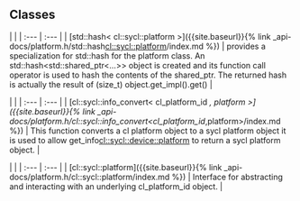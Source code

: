 ---
---
## Classes

   |   |
| :--- | :--- |
| [std::hash< cl::sycl::platform >]({{site.baseurl}}{% link _api-docs/platform.h/std::hash<cl::sycl::platform>/index.md %}) | provides a specialization for std::hash for the platform class. An std::hash<std::shared_ptr<...>> object is created and its function call operator is used to hash the contents of the shared_ptr. The returned hash is actually the result of (size_t) object.get_impl().get()  |


   |   |
| :--- | :--- |
| [cl::sycl::info_convert< cl_platform_id *, platform >]({{site.baseurl}}{% link _api-docs/platform.h/cl::sycl::info_convert<cl_platform_id*,platform>/index.md %}) | This function converts a cl platform object to a sycl platform object it is used to allow get_info<cl::sycl::device::platform> to return a sycl platform object.  |


   |   |
| :--- | :--- |
| [cl::sycl::platform]({{site.baseurl}}{% link _api-docs/platform.h/cl::sycl::platform/index.md %}) | Interface for abstracting and interacting with an underlying cl_platform_id object.  |

